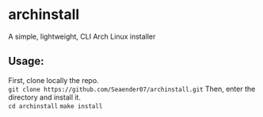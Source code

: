 # archinstall
A simple, lightweight, CLI Arch Linux installer


<h2>Usage:</h2>
First, clone locally the repo.<br>
<code>git clone https://github.com/Seaender07/archinstall.git</code>
Then, enter the directory and install it.<br>
<code>cd archinstall</code>
<code>make install</code>
